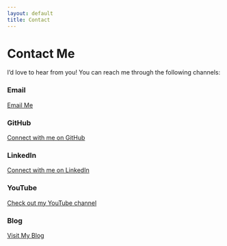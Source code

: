 ```yaml
---
layout: default
title: Contact
---
```


# Contact Me

I’d love to hear from you! You can reach me through the following channels:



### Email  
<a href="mailto:mazarakiseug@gmail.com">
  <i class="fas fa-envelope"></i> Email Me
</a>



### GitHub

<a href="https://github.com/EMazarakis" target="_blank">
  <i class="fab fa-github"></i> Connect with me on GitHub
</a>


### LinkedIn

<a href="https://www.linkedin.com/in/eugene-mazarakis/" target="_blank">
  <i class="fab fa-linkedin"></i> Connect with me on LinkedIn
</a>



### YouTube

<a href="https://www.youtube.com/channel/UCyyA04JdqnbClje58REOtoA" target="_blank">
  <i class="fab fa-youtube"></i> Check out my YouTube channel
</a>



### Blog

<a href="https://the-1nf0rmant.blogspot.com/" target="_blank">
  <i class="fas fa-blog"></i> Visit My Blog
</a>
